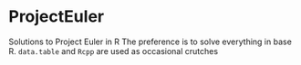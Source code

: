 # ProjectEuler
Solutions to Project Euler in R
The preference is to solve everything in base R. `data.table` and `Rcpp` are used as occasional crutches
